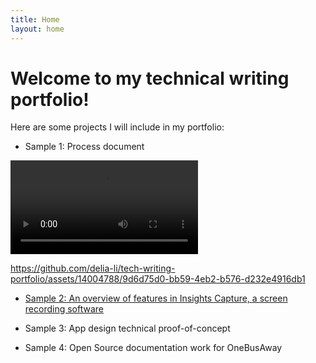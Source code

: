 ```yaml
---
title: Home
layout: home
---
```


# Welcome to my technical writing portfolio!

Here are some projects I will include in my portfolio:
* Sample 1: Process document

<video controls>
  <source src="./figma_animation/splash_animation.mp4" type="video/mp4">
  Your browser does not support the video tag.
</video>

https://github.com/delia-li/tech-writing-portfolio/assets/14004788/9d6d75d0-bb59-4eb2-b576-d232e4916db1


* [Sample 2: An overview of features in Insights Capture, a screen recording software](./insights_capture/insights_capture.md)

* Sample 3: App design technical proof-of-concept

* Sample 4: Open Source documentation work for OneBusAway
